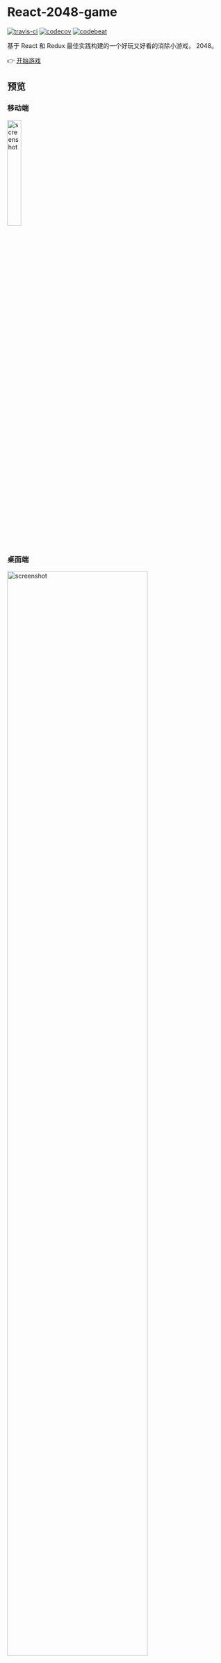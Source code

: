 # React-2048-game

[![travis-ci](https://travis-ci.org/devrsi0n/React-2048-game.svg?branch=master)](https://travis-ci.org/devrsi0n/React-2048-game)
[![codecov](https://codecov.io/gh/devrsi0n/React-2048-game/branch/master/graph/badge.svg)](https://codecov.io/gh/devrsi0n/React-2048-game)
[![codebeat](https://codebeat.co/badges/9b33ea0e-5cf5-44b3-9a52-438667fb2673)](https://codebeat.co/projects/github-com-devrsi0n-React-2048-game-master)

基于 React 和 Redux 最佳实践构建的一个好玩又好看的消除小游戏， 2048。

👉 [开始游戏](https://devrsi0n.github.io/React-2048-game/)

## 预览

### 移动端

<a href="https://devrsi0n.github.io/React-2048-game/">
    <img src="https://github.com/devrsi0n/React-2048-game/blob/master/screenshot-iPhone.png" width="25%" alt="screenshot">
</a>

### 桌面端

<a href="https://devrsi0n.github.io/React-2048-game/">
  <img src="https://github.com/devrsi0n/React-2048-game/blob/master/screenshot.png" width="80%" alt="screenshot">
</a>

## 运行 & 测试 & 打包

建议使用 yarn 来管理依赖包。

```bash
  git clone git@github.com:devrsi0n/React-2048-game.git
  cd React-2048-game
  yarn # 安装依赖包
  yarn start # 开启调试模式
  yarn test # 自动测试
  yarn build # 打包代码
```

## 踩坑记录

在调烟花动画的时候发现没效果，仔细对比了下 webpack 编译后的 css 文件发现所有的 @keyframes
的名字都加了 hash 值（也就是当成普通的局部 css 类名），解决办法就是在 @keyframes 的名字前面和整个 scss 文件添加伪类 :global，可以参考烟花的 scss 文件，这不是完美的解决办法(css 类名不再有局部特性)，后续再深挖一下。

## License

[MIT](http://opensource.org/licenses/MIT)

